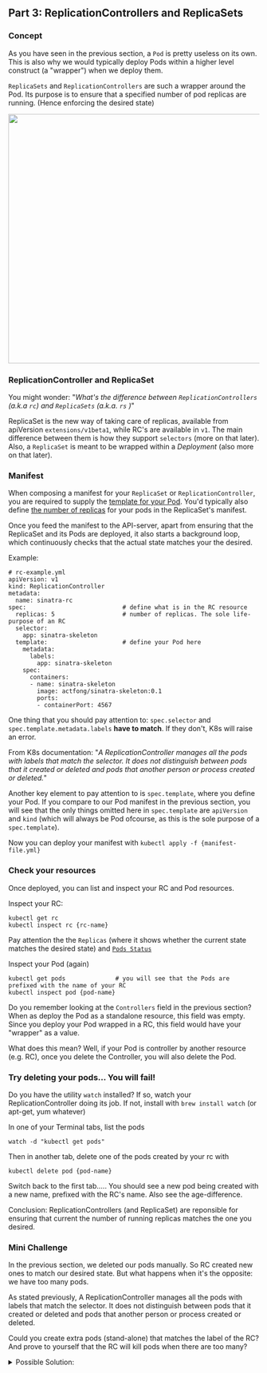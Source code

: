 ## Part 3: ReplicationControllers and ReplicaSets


### Concept ###

As you have seen in the previous section, a `Pod` is pretty useless on its own. This is also why we would typically deploy Pods within a higher level construct (a "wrapper") when we deploy them.

`ReplicaSets` and `ReplicationControllers` are such a wrapper around the Pod. Its purpose is to ensure that a specified number of pod replicas are running. (Hence enforcing the desired state)

<img src="https://github.com/actfong/k8s-workshop/blob/master/k8s-rs.png?raw=true" width="700" height="500"></img>


### ReplicationController and ReplicaSet ###

You might wonder: "*What's the difference between `ReplicationControllers` (a.k.a `rc`) and `ReplicaSets` (a.k.a. `rs` )*"

ReplicaSet is the new way of taking care of replicas, available from apiVersion `extensions/v1beta1`, while RC's are available in `v1`.
The main difference between them is how they support `selectors` (more on that later). Also, a `ReplicaSet` is meant to be wrapped within a *Deployment* (also more on that later).


### Manifest ###

When composing a manifest for your `ReplicaSet` or `ReplicationController`, you are required to supply the [template for your Pod](https://kubernetes.io/docs/concepts/workloads/controllers/replicationcontroller/#pod-template). You'd typically also define [the number of replicas](https://kubernetes.io/docs/concepts/workloads/controllers/replicationcontroller/#multiple-replicas) for your pods in the ReplicaSet's manifest. 

Once you feed the manifest to the API-server, apart from ensuring that the ReplicaSet and its Pods are deployed, it also starts a background loop, which continuously checks that the actual state matches your the desired.

Example:
```
# rc-example.yml
apiVersion: v1
kind: ReplicationController
metadata: 
  name: sinatra-rc
spec:                           # define what is in the RC resource
  replicas: 5                   # number of replicas. The sole life-purpose of an RC
  selector:
    app: sinatra-skeleton
  template:                     # define your Pod here
    metadata:
      labels:
        app: sinatra-skeleton
    spec:
      containers:
      - name: sinatra-skeleton
        image: actfong/sinatra-skeleton:0.1
        ports:
        - containerPort: 4567

```

One thing that you should pay attention to: `spec.selector` and `spec.template.metadata.labels` **have to match**. If they don't, K8s will raise an error.

From K8s documentation: "*A ReplicationController manages all the pods with labels that match the selector. It does not distinguish between pods that it created or deleted and pods that another person or process created or deleted.*"

Another key element to pay attention to is `spec.template`, where you define your Pod. If you compare to our Pod manifest in the previous section, you will see that the only things omitted here in `spec.template` are `apiVersion` and `kind` (which will always be Pod ofcourse, as this is the sole purpose of a `spec.template`).

Now you can deploy your manifest with `kubectl apply -f {manifest-file.yml}`

### Check your resources ###

Once deployed, you can list and inspect your RC and Pod resources.

Inspect your RC:
```
kubectl get rc 
kubectl inspect rc {rc-name}
```
Pay attention the the `Replicas` (where it shows whether the current state matches the desired state) and [`Pods Status`](https://kubernetes.io/docs/concepts/workloads/pods/pod-lifecycle/#pod-phase)

Inspect your Pod (again)
```
kubectl get pods              # you will see that the Pods are prefixed with the name of your RC 
kubectl inspect pod {pod-name}
```

Do you remember looking at the `Controllers` field in the previous section? When as deploy the Pod as a standalone resource, this field was empty. Since you deploy your Pod wrapped in a RC, this field would have your "wrapper" as a value.

What does this mean? Well, if your Pod is controller by another resource (e.g. RC), once you delete the Controller, you will also delete the Pod.

### Try deleting your pods... You will fail! ###

Do you have the utility `watch` installed? If so, watch your ReplicationController doing its job.
If not, install with `brew install watch` (or apt-get, yum whatever)

In one of your Terminal tabs, list the pods 
```
watch -d "kubectl get pods"
```

Then in another tab, delete one of the pods created by your rc with 
```
kubectl delete pod {pod-name}
``` 
Switch back to the first tab..... You should see a new pod being created with a new name, prefixed with the RC's name. Also see the age-difference.

Conclusion: ReplicationControllers (and ReplicaSet) are reponsible for ensuring that current the number of running replicas matches the one you desired. 

### Mini Challenge ###

In the previous section, we deleted our pods manually. So RC created new ones to match our desired state. But what happens when it's the opposite: we have too many pods.

As stated previously, A ReplicationController manages all the pods with labels that match the selector. It does not distinguish between pods that it created or deleted and pods that another person or process created or deleted.

Could you create extra pods (stand-alone) that matches the label of the RC? And prove to yourself that the RC will kill pods when there are too many?

<details>
<summary>Possible Solution:</summary>

To simulate such situation, the key is to make sure that the `labels` of your Pod matches the `selectors` of the ReplicationController. So based on the previous rc-example.yml, you might want to have a Pod like this:

<pre>
# foobar-pod.yml
apiVersion: v1
kind: Pod
metadata:
  name: FooBar
  labels:
    app: sinatra-skeleton
spec:                   
  containers:
  - name: sinatra-skeleton
    image: actfong/sinatra-skeleton:0.1
    ports:
      - containerPort: 4567
</pre>

Then deploy by 
```
kubectl create -f foobar-pod.yml
``` 
and watch your ReplicationController evict pods to keep the desired state
</details>
